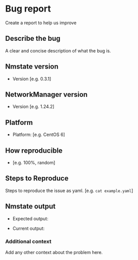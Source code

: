 # Bug report
Create a report to help us improve

## Describe the bug
A clear and concise description of what the bug is.

## Nmstate version
- Version [e.g. 0.3.1]

## NetworkManager version
- Version [e.g. 1.24.2]

## Platform
- Platform: [e.g. CentOS 6]

## How reproducible
- [e.g. 100%, random]

## Steps to Reproduce
Steps to reproduce the issue as yaml. [e.g. `cat example.yaml`]

## Nmstate output
- Expected output:

- Current output:

### Additional context
Add any other context about the problem here.
